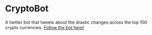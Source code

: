 # CryptoBot
A twitter bot that tweets about the drastic changes across the top 100 crypto currencies.
<a href="https://twitter.com/bot_coles">Follow the bot here!</a>
